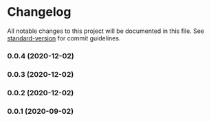 # Changelog

All notable changes to this project will be documented in this file. See [standard-version](https://github.com/conventional-changelog/standard-version) for commit guidelines.

### 0.0.4 (2020-12-02)

### 0.0.3 (2020-12-02)

### 0.0.2 (2020-12-02)

### 0.0.1 (2020-09-02)
